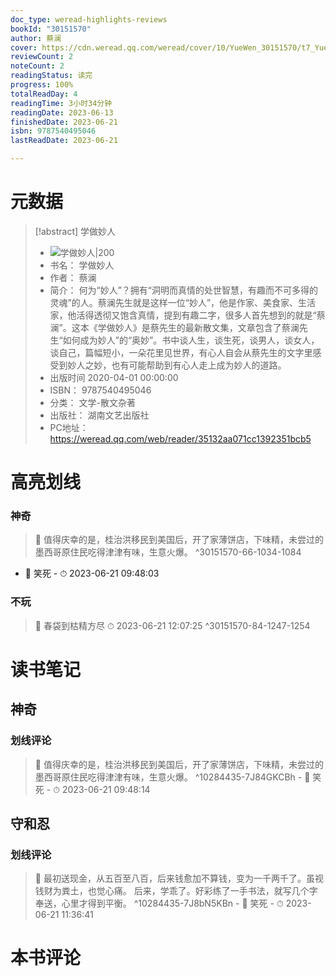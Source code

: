 ```yaml
---
doc_type: weread-highlights-reviews
bookId: "30151570"
author: 蔡澜
cover: https://cdn.weread.qq.com/weread/cover/10/YueWen_30151570/t7_YueWen_30151570.jpg
reviewCount: 2
noteCount: 2
readingStatus: 读完
progress: 100%
totalReadDay: 4
readingTime: 3小时34分钟
readingDate: 2023-06-13
finishedDate: 2023-06-21
isbn: 9787540495046
lastReadDate: 2023-06-21

---
```

# 元数据
> [!abstract] 学做妙人
> - ![ 学做妙人|200](https://cdn.weread.qq.com/weread/cover/10/YueWen_30151570/t7_YueWen_30151570.jpg)
> - 书名： 学做妙人
> - 作者： 蔡澜
> - 简介： 何为“妙人”？拥有“洞明而真情的处世智慧，有趣而不可多得的灵魂”的人。蔡澜先生就是这样一位“妙人”，他是作家、美食家、生活家，他活得透彻又饱含真情，提到有趣二字，很多人首先想到的就是“蔡澜”。这本《学做妙人》是蔡先生的最新散文集，文章包含了蔡澜先生“如何成为妙人”的“奥妙”。书中谈人生，谈生死，谈男人，谈女人，谈自己，篇幅短小，一朵花里见世界，有心人自会从蔡先生的文字里感受到妙人之妙，也有可能帮助到有心人走上成为妙人的道路。
> - 出版时间 2020-04-01 00:00:00
> - ISBN： 9787540495046
> - 分类： 文学-散文杂著
> - 出版社： 湖南文艺出版社
> - PC地址：https://weread.qq.com/web/reader/35132aa071cc1392351bcb5

# 高亮划线

### 神奇

> 📌  值得庆幸的是，桂治洪移民到美国后，开了家薄饼店，下味精，未尝过的墨西哥原住民吃得津津有味，生意火爆。 ^30151570-66-1034-1084
- 💭 笑死 - ⏱ 2023-06-21 09:48:03 

### 不玩

> 📌 春袋到枯精方尽 
> ⏱ 2023-06-21 12:07:25 ^30151570-84-1247-1254

# 读书笔记

## 神奇

### 划线评论
> 📌 值得庆幸的是，桂治洪移民到美国后，开了家薄饼店，下味精，未尝过的墨西哥原住民吃得津津有味，生意火爆。  ^10284435-7J84GKCBh
    - 💭 笑死
    - ⏱ 2023-06-21 09:48:14
   
## 守和忍

### 划线评论
> 📌 最初送现金，从五百至八百，后来钱愈加不算钱，变为一千两千了。虽视钱财为粪土，也觉心痛。
后来，学乖了。好彩练了一手书法，就写几个字奉送，心里才得到平衡。  ^10284435-7J8bN5KBn
    - 💭 笑死
    - ⏱ 2023-06-21 11:36:41
   
# 本书评论
